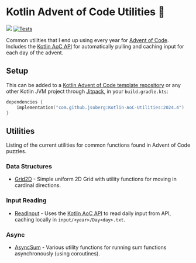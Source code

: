 # Kotlin Advent of Code Utilities :christmas_tree:

[![](https://jitpack.io/v/jsoberg/Kotlin-AoC-Utilities.svg)](https://jitpack.io/#jsoberg/Kotlin-AoC-Utilities) [![Tests](https://github.com/jsoberg/Kotlin-AoC-Utilities/actions/workflows/run-unit-tests.yml/badge.svg)](https://github.com/jsoberg/Kotlin-AoC-Utilities/actions/workflows/run-unit-tests.yml)

Common utilities that I end up using every year for [Advent of Code](https://adventofcode.com/). Includes the [Kotlin AoC API](https://github.com/jsoberg/Kotlin-AoC-API) for automatically pulling and caching input for each day of the advent.

## Setup

This can be added to a [Kotlin Advent of Code template repository](https://github.com/kotlin-hands-on/advent-of-code-kotlin-template) or any other Kotlin JVM project through [Jitpack](https://jitpack.io/#jsoberg/Kotlin-AoC-Utilities), in your `build.gradle.kts`:

```kts
dependencies {
    implementation("com.github.jsoberg:Kotlin-AoC-Utilities:2024.4")
}
```

## Utilities

Listing of the current utilities for common functions found in Advent of Code puzzles.

### Data Structures

- [Grid2D](src/main/kotlin/com/soberg/aoc/utlities/datastructures/Grid2D.kt) - Simple uniform 2D Grid with utility functions for moving in cardinal directions.


### Input Reading

- [ReadInput](src/main/kotlin/com/soberg/aoc/utlities/input/ReadInput.kt) - Uses the [Kotlin AoC API](https://github.com/jsoberg/Kotlin-AoC-API) to read daily input from API, caching locally in `input/<year>/Day<day>.txt`.


### Async

- [AsyncSum](src/main/kotlin/com/soberg/aoc/utlities/extensions/AsyncSum.kt) - Various utility functions for running sum functions asynchronously (using coroutines).